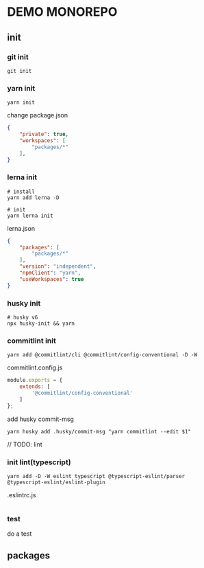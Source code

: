 # DEMO MONOREPO

## init

### git init

```shell
git init
```

### yarn init

```shell
yarn init
```

change package.json

```json
{
    "private": true,
    "workspaces": [
        "packages/*"
    ],
}
```

### lerna init

```shell
# install
yarn add lerna -D

# init
yarn lerna init
```

lerna.json

```json
{
    "packages": [
        "packages/*"
    ],
    "version": "independent",
    "npmClient": "yarn",
    "useWorkspaces": true
}
```

### husky init

```shell
# husky v6
npx husky-init && yarn
```

### commitlint init

```shell
yarn add @commitlint/cli @commitlint/config-conventional -D -W
```

commitlint.config.js

```js
module.exports = {
    extends: [
        '@commitlint/config-conventional'
    ]
};

```

add husky commit-msg

```shell
yarn husky add .husky/commit-msg "yarn commitlint --edit $1"
```

// TODO: lint

### init lint(typescript)

```shell
yarn add -D -W eslint typescript @typescript-eslint/parser @typescript-eslint/eslint-plugin
```

.eslintrc.js

```js

```


### test

do a test

## packages
